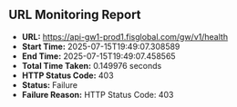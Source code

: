## URL Monitoring Report

- **URL:** https://api-gw1-prod1.fisglobal.com/gw/v1/health
- **Start Time:** 2025-07-15T19:49:07.308589
- **End Time:** 2025-07-15T19:49:07.458565
- **Total Time Taken:** 0.149976 seconds
- **HTTP Status Code:** 403
- **Status:** Failure
- **Failure Reason:** HTTP Status Code: 403
